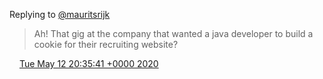 Replying to [@mauritsrijk](https://twitter.com/mauritsrijk/status/1260122408507359232)

> Ah\! That gig at the company that wanted a java developer to build a cookie for their recruiting website?

<img src="../../media/tweet.ico" width="12" /> [Tue May 12 20:35:41 +0000 2020](https://twitter.com/DromerDenker/status/1260307680993972226)